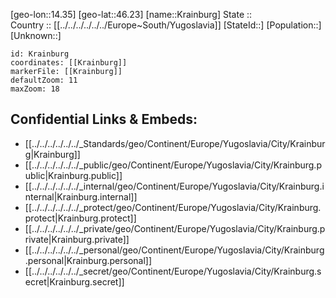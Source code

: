 ﻿---
location: [46.23,14.35] 
mapzoom: [7,12] 
mapmarker: city 
type: City
tags:
- geo/City


SpocWebEntityId: 31610
isDeleted: false
confidential: public

---
[geo-lon::14.35] 
[geo-lat::46.23] 
[name::Krainburg] 
State ::  
Country :: [[../../../../../../Europe~South/Yugoslavia]] 
[StateId::] 
[Population::] 
[Unknown::] 


```leaflet
id: Krainburg
coordinates: [[Krainburg]] 
markerFile: [[Krainburg]] 
defaultZoom: 11 
maxZoom: 18
```


## Confidential Links & Embeds: 
- [[../../../../../../_Standards/geo/Continent/Europe/Yugoslavia/City/Krainburg|Krainburg]] 
- [[../../../../../../_public/geo/Continent/Europe/Yugoslavia/City/Krainburg.public|Krainburg.public]] 
- [[../../../../../../_internal/geo/Continent/Europe/Yugoslavia/City/Krainburg.internal|Krainburg.internal]] 
- [[../../../../../../_protect/geo/Continent/Europe/Yugoslavia/City/Krainburg.protect|Krainburg.protect]] 
- [[../../../../../../_private/geo/Continent/Europe/Yugoslavia/City/Krainburg.private|Krainburg.private]] 
- [[../../../../../../_personal/geo/Continent/Europe/Yugoslavia/City/Krainburg.personal|Krainburg.personal]] 
- [[../../../../../../_secret/geo/Continent/Europe/Yugoslavia/City/Krainburg.secret|Krainburg.secret]] 
